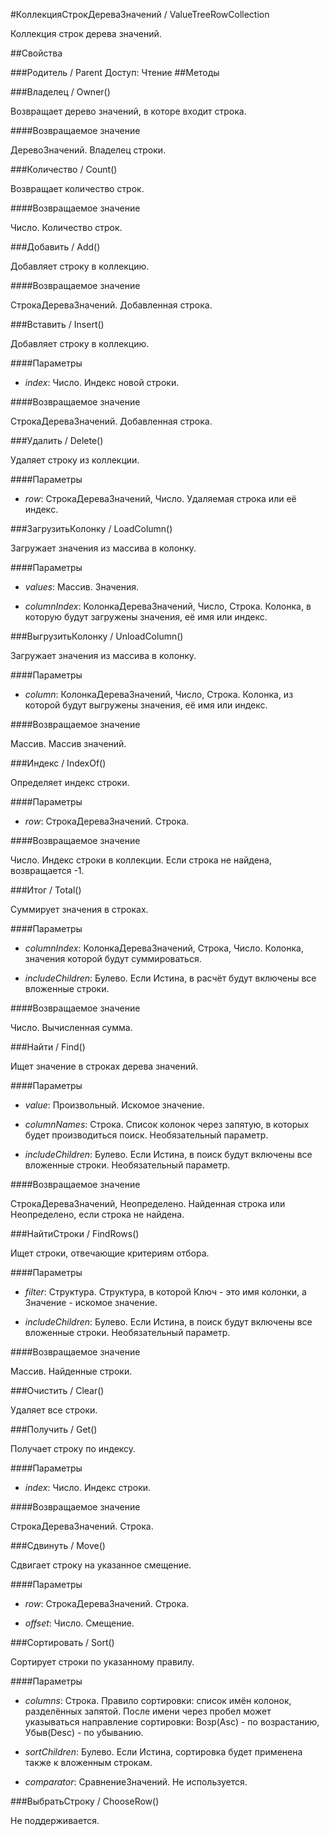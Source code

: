 
#КоллекцияСтрокДереваЗначений / ValueTreeRowCollection

    
    
Коллекция строк дерева значений.


  
  
##Свойства
    
###Родитель / Parent
Доступ: Чтение
##Методы
    
###Владелец / Owner()
    
    
    
Возвращает дерево значений, в которе входит строка.


  
  
####Возвращаемое значение

ДеревоЗначений. Владелец строки.

  
###Количество / Count()
    
    
    
Возвращает количество строк.


  
  
####Возвращаемое значение

Число. Количество строк.

  
###Добавить / Add()
    
    
    
Добавляет строку в коллекцию.


  
  
####Возвращаемое значение

СтрокаДереваЗначений. Добавленная строка.

  
###Вставить / Insert()
    
    
    
Добавляет строку в коллекцию.


  
  
####Параметры

* *index*: Число. Индекс новой строки.

####Возвращаемое значение

СтрокаДереваЗначений. Добавленная строка.

  
###Удалить / Delete()
    
    
    
Удаляет строку из коллекции.


  
  
####Параметры

* *row*: СтрокаДереваЗначений, Число. Удаляемая строка или её индекс.

###ЗагрузитьКолонку / LoadColumn()
    
    
    
Загружает значения из массива в колонку.


  
  
####Параметры

* *values*: Массив. Значения.

* *columnIndex*: КолонкаДереваЗначений, Число, Строка. Колонка, в которую будут загружены значения, её имя или индекс.

###ВыгрузитьКолонку / UnloadColumn()
    
    
    
Загружает значения из массива в колонку.


  
  
####Параметры

* *column*: КолонкаДереваЗначений, Число, Строка. Колонка, из которой будут выгружены значения, её имя или индекс.

####Возвращаемое значение

Массив. Массив значений.

  
###Индекс / IndexOf()
    
    
    
Определяет индекс строки.


  
  
####Параметры

* *row*: СтрокаДереваЗначений. Строка.

####Возвращаемое значение

Число. Индекс строки в коллекции. Если строка не найдена, возвращается -1.

  
###Итог / Total()
    
    
    
Суммирует значения в строках.


  
  
####Параметры

* *columnIndex*: КолонкаДереваЗначений, Строка, Число. Колонка, значения которой будут суммироваться.

* *includeChildren*: Булево. Если Истина, в расчёт будут включены все вложенные строки.

####Возвращаемое значение

Число. Вычисленная сумма.

  
###Найти / Find()
    
    
    
Ищет значение в строках дерева значений.


  
  
####Параметры

* *value*: Произвольный. Искомое значение.

* *columnNames*: Строка. Список колонок через запятую, в которых будет производиться поиск. Необязательный параметр.

* *includeChildren*: Булево. Если Истина, в поиск будут включены все вложенные строки. Необязательный параметр.

####Возвращаемое значение

СтрокаДереваЗначений, Неопределено. Найденная строка или Неопределено, если строка не найдена.

  
###НайтиСтроки / FindRows()
    
    
    
Ищет строки, отвечающие критериям отбора.


  
  
####Параметры

* *filter*: Структура. Структура, в которой Ключ - это имя колонки, а Значение - искомое значение.

* *includeChildren*: Булево. Если Истина, в поиск будут включены все вложенные строки. Необязательный параметр.

####Возвращаемое значение

Массив. Найденные строки.

  
###Очистить / Clear()
    
    
    
Удаляет все строки.


  
  
###Получить / Get()
    
    
    
Получает строку по индексу.


  
  
####Параметры

* *index*: Число. Индекс строки.

####Возвращаемое значение

СтрокаДереваЗначений. Строка.

  
###Сдвинуть / Move()
    
    
    
Сдвигает строку на указанное смещение.


  
  
####Параметры

* *row*: СтрокаДереваЗначений. Строка.

* *offset*: Число. Смещение.

###Сортировать / Sort()
    
    
    
Сортирует строки по указанному правилу.


  
  
####Параметры

* *columns*: Строка. Правило сортировки: список имён колонок, разделённых запятой. После имени через
пробел может указываться направление сортировки: Возр(Asc) - по возрастанию, Убыв(Desc) - по убыванию.

* *sortChildren*: Булево. Если Истина, сортировка будет применена также к вложенным строкам.

* *comparator*: СравнениеЗначений. Не используется.

###ВыбратьСтроку / ChooseRow()
    
    
    
Не поддерживается.


  
  